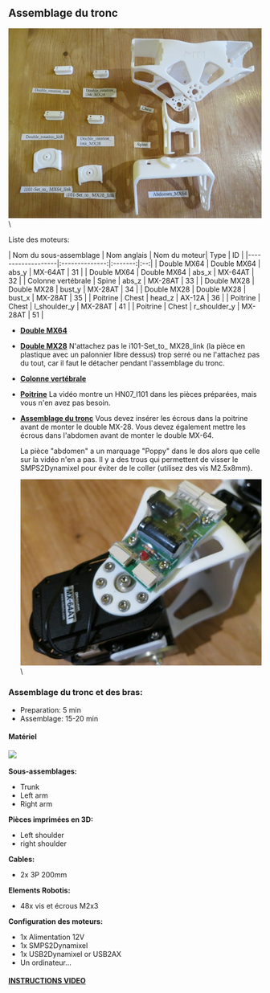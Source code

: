 ## Assemblage du tronc

![image](../img/parts_chest.JPG)\


Liste des moteurs:

| Nom du sous-assemblage   | Nom anglais    	|  Nom du moteur|   Type  	| ID 	|
|-------------------|:--------------:|:-------:|:--:|
| Double MX64       | Double MX64       |     abs\_y     | MX-64AT | 31 |
| Double MX64       | Double MX64       |     abs\_x     | MX-64AT | 32 |
| Colonne vertébrale       | Spine             |     abs\_z     | MX-28AT | 33 |
| Double MX28       | Double MX28       |     bust\_y    | MX-28AT | 34 |
| Double MX28       | Double MX28       |     bust\_x    | MX-28AT | 35 |
| Poitrine       | Chest             |     head\_z    |  AX-12A | 36 |
| Poitrine       | Chest             | l\_shoulder\_y | MX-28AT | 41 |
| Poitrine       | Chest             | r\_shoulder\_y | MX-28AT | 51 |


-   **[Double
    MX64](https://github.com/poppy-project/Robotis-library/blob/master/doc/en/double_MX64_assembly.md)**

-   **[Double
    MX28](https://github.com/poppy-project/Robotis-library/blob/master/doc/en/double_MX28_assembly.md)**
    N'attachez pas le i101-Set_to_ MX28_link (la pièce en plastique avec un palonnier libre dessus) trop serré ou ne l'attachez pas du tout, car il faut le détacher pendant l'assemblage du tronc.

-   **[Colonne vertébrale](https://github.com/poppy-project/Poppy-multiarticulated-torso/blob/master/doc/en/subassembly/spine_assembly_instructions.md)**

-   **[Poitrine](https://github.com/poppy-project/Poppy-multiarticulated-torso/blob/master/doc/en/subassembly/chest_assembly_instructions.md)** La vidéo montre un HN07\_I101 dans les pièces préparées, mais vous n'en avez pas besoin.

-   **[Assemblage du tronc](https://github.com/poppy-project/Poppy-multiarticulated-torso/blob/master/doc/en/5_DoFs_humanoid_spine.md)** Vous devez insérer les écrous dans la poitrine avant de monter le double MX-28. Vous devez également mettre les écrous dans l'abdomen avant de monter le double MX-64.

	La pièce "abdomen" a un marquage "Poppy" dans le dos alors que celle sur la vidéo n'en a pas. Il y a des trous qui permettent de visser le SMPS2Dynamixel pour éviter de le coller (utilisez des vis M2.5x8mm).

	![image](../img/screwed_SMPS.JPG)\


###  Assemblage du tronc et des bras:

- Preparation: 5 min
- Assemblage: 15-20 min

#### Matériel

![](img/poppy_torso_assembly_BOM.jpg)

**Sous-assemblages:**
- Trunk
- Left arm
- Right arm

**Pièces imprimées en 3D:**
- Left shoulder
- right shoulder

**Cables:**
- 2x 3P 200mm

**Elements Robotis:**
- 48x vis et écrous M2x3

**Configuration des moteurs:**
- 1x Alimentation 12V
- 1x SMPS2Dynamixel
- 1x USB2Dynamixel or USB2AX
- Un ordinateur...


#### <a href="http://youtu.be/uDhLIS3vxM4" target="_blank">**INSTRUCTIONS VIDEO**</a>

